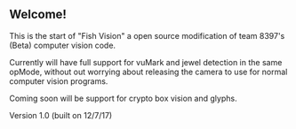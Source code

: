 ## Welcome!


This is the start of "Fish Vision" a open source modification of team 8397's (Beta) computer vision code. 

Currently will have full support for vuMark and jewel detection in the same opMode, without out worrying about releasing the camera to use for normal computer vision programs. 

Coming soon will be support for crypto box vision and glyphs. 

Version 1.0 (built on 12/7/17)

